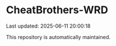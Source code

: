 # CheatBrothers-WRD

Last updated: 2025-06-11 20:00:18

This repository is automatically maintained.
